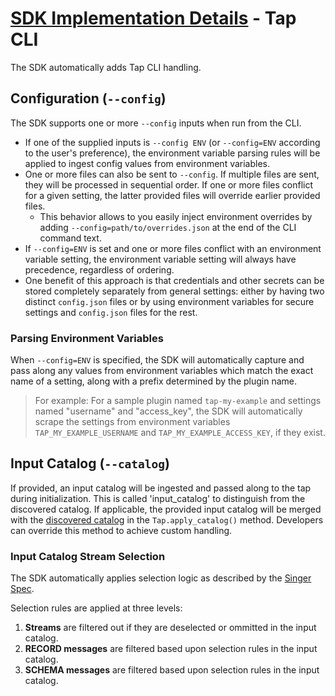# [SDK Implementation Details](./README.md) - Tap CLI

The SDK automatically adds Tap CLI handling.

## Configuration (`--config`)

The SDK supports one or more `--config` inputs when run from the CLI.

- If one of the supplied inputs is `--config ENV` (or `--config=ENV` according to the user's preference), the environment variable parsing rules will be applied to ingest config values from environment variables.
- One or more files can also be sent to `--config`. If multiple files are sent, they will be processed in sequential order.
If one or more files conflict for a given setting, the latter provided files will override earlier provided files.
  - This behavior allows to you easily inject environment overrides by adding `--config=path/to/overrides.json` at the end of the CLI command text.
- If `--config=ENV` is set and one or more files conflict with an environment variable setting, the environment variable setting will always have precedence, regardless of ordering.
- One benefit of this approach is that credentials and other secrets can be stored completely separately from general settings: either by having two distinct `config.json` files or by using environment variables for secure settings and `config.json` files for the rest.

### Parsing Environment Variables

When `--config=ENV` is specified, the SDK will automatically capture and pass along any
values from environment variables which match the exact name of a setting, along with a
prefix determined by the plugin name.

> For example: For a sample plugin named `tap-my-example` and settings named "username" and "access_key", the SDK will automatically scrape
> the settings from environment variables `TAP_MY_EXAMPLE_USERNAME` and
> `TAP_MY_EXAMPLE_ACCESS_KEY`, if they exist.

## Input Catalog (`--catalog`)

If provided, an input catalog will be ingested and passed along to the tap during
initialization. This is called 'input_catalog' to distinguish from the discovered catalog.
If applicable, the provided input catalog will be merged with the
[discovered catalog](./discovery.md) in the `Tap.apply_catalog()` method. Developers can
override this method to achieve custom handling.

### Input Catalog Stream Selection

The SDK automatically applies selection logic as described by the
[Singer Spec](https://meltano.com/docs/singer-spec.html#metadata).

Selection rules are applied at three levels:

1. **Streams** are filtered out if they are deselected or ommitted in the input catalog.
2. **RECORD messages** are filtered based upon selection rules in the input catalog.
3. **SCHEMA messages** are filtered based upon selection rules in the input catalog.
